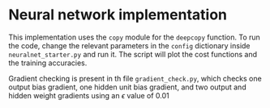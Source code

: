 # Neural network implementation

This implementation uses the ```copy``` module for the ```deepcopy``` function. To run the code, change the relevant parameters in the ```config``` dictionary inside ```neuralnet_starter.py``` and run it. The script will plot the cost functions and the training accuracies.

Gradient checking is present in th file ```gradient_check.py```, which checks one output bias gradient, one hidden unit bias gradient, and two output and hidden weight gradients using an $\epsilon$ value of 0.01

